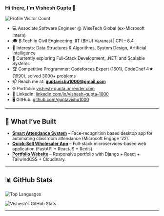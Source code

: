 ### Hi there, I’m Vishesh Gupta 👋

![Profile Visitor Count](https://komarev.com/ghpvc/?username=guptavishu1000&style=flat-square&color=blueviolet)

- 💻 Associate Software Engineer @ WiseTech Global (ex-Microsoft Intern)  
- 🎓 B.Tech in Civil Engineering, IIT (BHU) Varanasi | CPI – 8.4  
- 🔭 Interests: Data Structures & Algorithms, System Design, Artificial Intelligence  
- 🌱 Currently exploring Full-Stack Development, .NET, and Scalable Systems  
- 🏆 Competitive Programmer: Codeforces Expert (1601), CodeChef 4★ (1990), solved 3000+ problems  
- 📫 Reach me at: **guptavishu1000@gmail.com**  
- 🌐 Portfolio: [vishesh-gupta.onrender.com](https://vishesh-gupta.onrender.com/)  
- 💼 LinkedIn: [linkedin.com/in/vishesh-gupta-1000](https://www.linkedin.com/in/vishesh-gupta-1000/)  
- 🖥️ GitHub: [github.com/guptavishu1000](https://github.com/guptavishu1000)  

---

## 🚀 What I’ve Built  

- **[Smart Attendance System](https://www.youtube.com/watch?v=pXX4shnUhq4)** – Face-recognition based desktop app for automating classroom attendance (Microsoft Engage ’22).  
- **[Quick-Sell Wholesaler App](https://quick-sell-wholesaler.onrender.com/)** – Full-stack microservices-based web application (FastAPI + ReactJS + Redis).  
- **[Portfolio Website](https://vishesh-gupta.onrender.com/)** – Responsive portfolio with Django + React + TailwindCSS + Cloudinary.  

---

## 📊 GitHub Stats  

![Top Languages](https://github-readme-stats.vercel.app/api/top-langs/?username=guptavishu1000&langs_count=10&theme=vision-friendly-dark)  

![Vishesh's GitHub Stats](https://github-readme-stats.vercel.app/api?username=guptavishu1000&show_icons=true&theme=vision-friendly-dark&rank_icon=github)  

---
